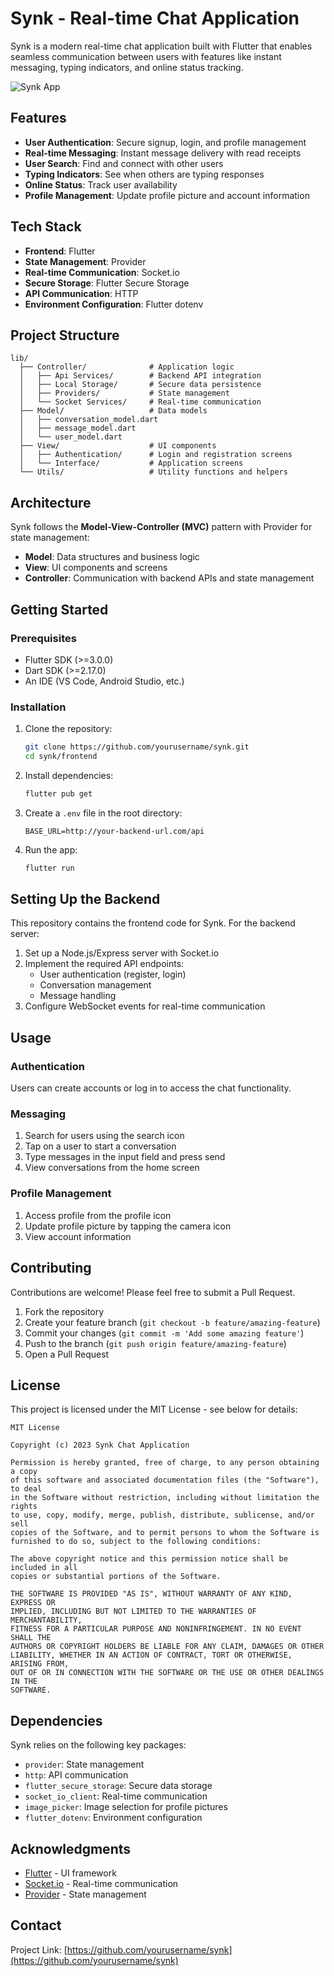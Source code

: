 # Synk - Real-time Chat Application

Synk is a modern real-time chat application built with Flutter that enables seamless communication between users with features like instant messaging, typing indicators, and online status tracking.

![Synk App](https://via.placeholder.com/800x400?text=Synk+Chat+App)

## Features

- **User Authentication**: Secure signup, login, and profile management
- **Real-time Messaging**: Instant message delivery with read receipts
- **User Search**: Find and connect with other users
- **Typing Indicators**: See when others are typing responses
- **Online Status**: Track user availability
- **Profile Management**: Update profile picture and account information

## Tech Stack

- **Frontend**: Flutter
- **State Management**: Provider
- **Real-time Communication**: Socket.io
- **Secure Storage**: Flutter Secure Storage
- **API Communication**: HTTP
- **Environment Configuration**: Flutter dotenv

## Project Structure

```
lib/
  ├── Controller/              # Application logic
  │   ├── Api Services/        # Backend API integration
  │   ├── Local Storage/       # Secure data persistence
  │   ├── Providers/           # State management
  │   └── Socket Services/     # Real-time communication
  ├── Model/                   # Data models
  │   ├── conversation_model.dart
  │   ├── message_model.dart
  │   └── user_model.dart
  ├── View/                    # UI components
  │   ├── Authentication/      # Login and registration screens
  │   └── Interface/           # Application screens
  └── Utils/                   # Utility functions and helpers
```

## Architecture

Synk follows the **Model-View-Controller (MVC)** pattern with Provider for state management:

- **Model**: Data structures and business logic
- **View**: UI components and screens
- **Controller**: Communication with backend APIs and state management

## Getting Started

### Prerequisites

- Flutter SDK (>=3.0.0)
- Dart SDK (>=2.17.0)
- An IDE (VS Code, Android Studio, etc.)

### Installation

1. Clone the repository:
   ```bash
   git clone https://github.com/yourusername/synk.git
   cd synk/frontend
   ```

2. Install dependencies:
   ```bash
   flutter pub get
   ```

3. Create a `.env` file in the root directory:
   ```
   BASE_URL=http://your-backend-url.com/api
   ```

4. Run the app:
   ```bash
   flutter run
   ```

## Setting Up the Backend

This repository contains the frontend code for Synk. For the backend server:

1. Set up a Node.js/Express server with Socket.io
2. Implement the required API endpoints:
   - User authentication (register, login)
   - Conversation management
   - Message handling
3. Configure WebSocket events for real-time communication

## Usage

### Authentication

Users can create accounts or log in to access the chat functionality.

### Messaging

1. Search for users using the search icon
2. Tap on a user to start a conversation
3. Type messages in the input field and press send
4. View conversations from the home screen

### Profile Management

1. Access profile from the profile icon
2. Update profile picture by tapping the camera icon
3. View account information

## Contributing

Contributions are welcome! Please feel free to submit a Pull Request.

1. Fork the repository
2. Create your feature branch (`git checkout -b feature/amazing-feature`)
3. Commit your changes (`git commit -m 'Add some amazing feature'`)
4. Push to the branch (`git push origin feature/amazing-feature`)
5. Open a Pull Request

## License

This project is licensed under the MIT License - see below for details:

```
MIT License

Copyright (c) 2023 Synk Chat Application

Permission is hereby granted, free of charge, to any person obtaining a copy
of this software and associated documentation files (the "Software"), to deal
in the Software without restriction, including without limitation the rights
to use, copy, modify, merge, publish, distribute, sublicense, and/or sell
copies of the Software, and to permit persons to whom the Software is
furnished to do so, subject to the following conditions:

The above copyright notice and this permission notice shall be included in all
copies or substantial portions of the Software.

THE SOFTWARE IS PROVIDED "AS IS", WITHOUT WARRANTY OF ANY KIND, EXPRESS OR
IMPLIED, INCLUDING BUT NOT LIMITED TO THE WARRANTIES OF MERCHANTABILITY,
FITNESS FOR A PARTICULAR PURPOSE AND NONINFRINGEMENT. IN NO EVENT SHALL THE
AUTHORS OR COPYRIGHT HOLDERS BE LIABLE FOR ANY CLAIM, DAMAGES OR OTHER
LIABILITY, WHETHER IN AN ACTION OF CONTRACT, TORT OR OTHERWISE, ARISING FROM,
OUT OF OR IN CONNECTION WITH THE SOFTWARE OR THE USE OR OTHER DEALINGS IN THE
SOFTWARE.
```

## Dependencies

Synk relies on the following key packages:

- `provider`: State management
- `http`: API communication
- `flutter_secure_storage`: Secure data storage
- `socket_io_client`: Real-time communication
- `image_picker`: Image selection for profile pictures
- `flutter_dotenv`: Environment configuration

## Acknowledgments

- [Flutter](https://flutter.dev) - UI framework
- [Socket.io](https://socket.io) - Real-time communication
- [Provider](https://pub.dev/packages/provider) - State management

## Contact

Project Link: [https://github.com/yourusername/synk](https://github.com/yourusername/synk)
